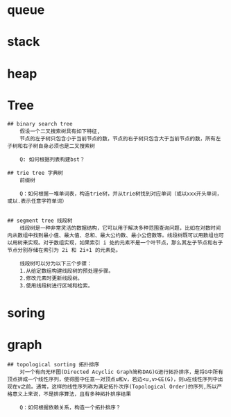 # queue
# stack
# heap 

# Tree
    ## binary search tree 
        假设一个二叉搜索树具有如下特征,
        节点的左子树只包含小于当前节点的数，节点的右子树只包含大于当前节点的数，所有左子树和右子树自身必须也是二叉搜索树

        Q: 如何根据列表构建bst？

    ## trie tree 字典树
        前缀树

        Q：如何根据一堆单词表，构造trie树，并从trie树找到对应单词（或以xxx开头单词，或以.表示任意字符单词）


    ## segment tree 线段树
        线段树是一种非常灵活的数据结构，它可以用于解决多种范围查询问题，比如在对数时间内从数组中找到最小值、最大值、总和、最大公约数、最小公倍数等。线段树既可以用数组也可以用树来实现。对于数组实现，如果索引 i 处的元素不是一个叶节点，那么其左子节点和右子节点分别存储在索引为 2i 和 2i+1 的元素处。

        线段树可以分为以下三个步骤：
        1.从给定数组构建线段树的预处理步骤。
        2.修改元素时更新线段树。
        3.使用线段树进行区域和检索。




# soring

# graph
    ## topological sorting 拓扑排序
        对一个有向无环图(Directed Acyclic Graph简称DAG)G进行拓扑排序，是将G中所有顶点排成一个线性序列，使得图中任意一对顶点u和v，若边<u,v>∈E(G)，则u在线性序列中出现在v之前。通常，这样的线性序列称为满足拓扑次序(Topological Order)的序列,所以严格意义上来说，不是排序算法，且有多种拓扑排序结果

        Q：如何根据依赖关系，构造一个拓扑排序？


    
